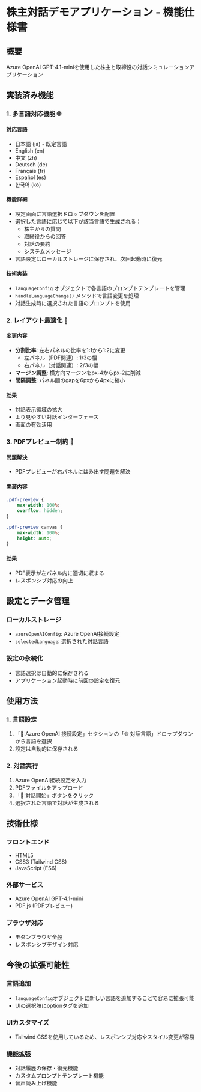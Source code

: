 # 株主対話デモアプリケーション - 機能仕様書

## 概要
Azure OpenAI GPT-4.1-miniを使用した株主と取締役の対話シミュレーションアプリケーション

## 実装済み機能

### 1. 多言語対応機能 🌐

#### 対応言語
- 日本語 (ja) - 既定言語
- English (en)
- 中文 (zh)
- Deutsch (de)
- Français (fr)
- Español (es)
- 한국어 (ko)

#### 機能詳細
- 設定画面に言語選択ドロップダウンを配置
- 選択した言語に応じて以下が該当言語で生成される：
  - 株主からの質問
  - 取締役からの回答
  - 対話の要約
  - システムメッセージ
- 言語設定はローカルストレージに保存され、次回起動時に復元

#### 技術実装
- `languageConfig` オブジェクトで各言語のプロンプトテンプレートを管理
- `handleLanguageChange()` メソッドで言語変更を処理
- 対話生成時に選択された言語のプロンプトを使用

### 2. レイアウト最適化 📐

#### 変更内容
- **分割比率**: 左右パネルの比率を1:1から1:2に変更
  - 左パネル（PDF関連）: 1/3の幅
  - 右パネル（対話関連）: 2/3の幅
- **マージン調整**: 横方向マージンをpx-4からpx-2に削減
- **間隔調整**: パネル間のgapを6pxから4pxに縮小

#### 効果
- 対話表示領域の拡大
- より見やすい対話インターフェース
- 画面の有効活用

### 3. PDFプレビュー制約 🎯

#### 問題解決
- PDFプレビューが右パネルにはみ出す問題を解決

#### 実装内容
```css
.pdf-preview {
    max-width: 100%;
    overflow: hidden;
}

.pdf-preview canvas {
    max-width: 100%;
    height: auto;
}
```

#### 効果
- PDF表示が左パネル内に適切に収まる
- レスポンシブ対応の向上

## 設定とデータ管理

### ローカルストレージ
- `azureOpenAIConfig`: Azure OpenAI接続設定
- `selectedLanguage`: 選択された対話言語

### 設定の永続化
- 言語選択は自動的に保存される
- アプリケーション起動時に前回の設定を復元

## 使用方法

### 1. 言語設定
1. 「🔧 Azure OpenAI 接続設定」セクションの「🌐 対話言語」ドロップダウンから言語を選択
2. 設定は自動的に保存される

### 2. 対話実行
1. Azure OpenAI接続設定を入力
2. PDFファイルをアップロード
3. 「🚀 対話開始」ボタンをクリック
4. 選択された言語で対話が生成される

## 技術仕様

### フロントエンド
- HTML5
- CSS3 (Tailwind CSS)
- JavaScript (ES6)

### 外部サービス
- Azure OpenAI GPT-4.1-mini
- PDF.js (PDFプレビュー)

### ブラウザ対応
- モダンブラウザ全般
- レスポンシブデザイン対応

## 今後の拡張可能性

### 言語追加
- `languageConfig`オブジェクトに新しい言語を追加することで容易に拡張可能
- UIの選択肢にoptionタグを追加

### UIカスタマイズ
- Tailwind CSSを使用しているため、レスポンシブ対応やスタイル変更が容易

### 機能拡張
- 対話履歴の保存・復元機能
- カスタムプロンプトテンプレート機能
- 音声読み上げ機能